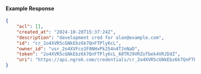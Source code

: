 <!-- Code generated for API Clients. DO NOT EDIT. -->

#### Example Response

```json
{
	"acl": [],
	"created_at": "2024-10-28T15:37:24Z",
	"description": "development cred for alan@example.com",
	"id": "cr_2o4XVR5cGNkEbz6k7QnFTPly6cL",
	"owner_id": "usr_2o4XVFco1F0NHxPk254n4TJnNaD",
	"token": "2o4XVR5cGNkEbz6k7QnFTPly6cL_68TRJ9VRZoTbek4VRJDdZ",
	"uri": "https://api.ngrok.com/credentials/cr_2o4XVR5cGNkEbz6k7QnFTPly6cL"
}
```
